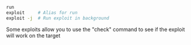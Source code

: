 ````bash
run
exploit 	# Alias for run
exploit -j 	# Run exploit in background
````

Some exploits allow you to use the "check" command to see if the exploit will work on the target
